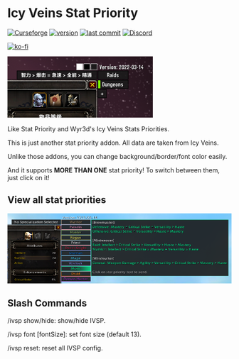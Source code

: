 # Icy Veins Stat Priority

[![Curseforge](https://img.shields.io/curseforge/dt/286395?label=CurseForge&color=F16436)](https://www.curseforge.com/wow/addons/icy-veins-stat-priority)
[![version](https://img.shields.io/github/v/release/enderneko/IcyVeinsStatPriority)](https://github.com/enderneko/IcyVeinsStatPriority/releases)
[![last commit](https://img.shields.io/github/last-commit/enderneko/Cell)](https://github.com/enderneko/IcyVeinsStatPriority/commits/master)
[![Discord](https://img.shields.io/discord/1122747237546610760?label=Discord&color=5865F2)](https://discord.gg/9PSe3fKQGJ)

[![ko-fi](https://ko-fi.com/img/githubbutton_sm.svg)](https://ko-fi.com/enderneko)

![preview](https://raw.githubusercontent.com/enderneko/ImageUpload/master/202203142312494.png)

Like Stat Priority and Wyr3d's Icy Veins Stats Priorities.

This is just another stat priority addon. All data are taken from Icy Veins.

Unlike those addons, you can change background/border/font color easily.

And it supports __MORE THAN ONE__ stat priority! To switch between them, just click on it!

## View all stat priorities

![all](https://raw.githubusercontent.com/enderneko/ImageUpload/master/202203142313459.png)

## Slash Commands

/ivsp show/hide: show/hide IVSP.

/ivsp font [fontSize]: set font size (default 13).

/ivsp reset: reset all IVSP config.
